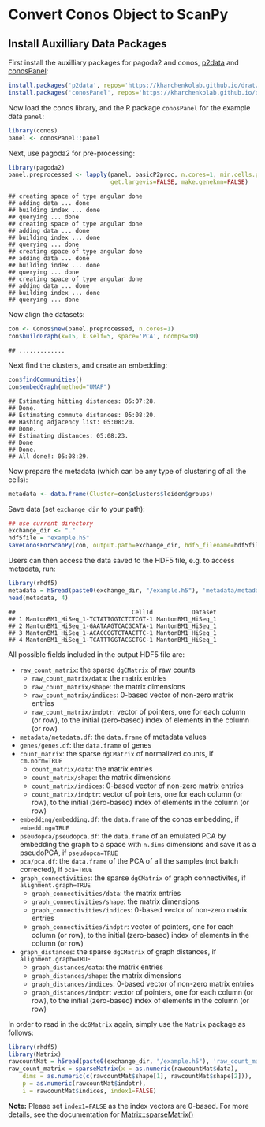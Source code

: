 # Convert Conos Object to ScanPy

## Install Auxilliary Data Packages

First install the auxilliary packages for pagoda2 and conos, [p2data](https://github.com/kharchenkolab/p2data) and [conosPanel](https://github.com/kharchenkolab/conosPanel):


```r
install.packages('p2data', repos='https://kharchenkolab.github.io/drat/', type='source')
install.packages('conosPanel', repos='https://kharchenkolab.github.io/drat/', type='source')
```


Now load the conos library, and the R package `conosPanel` for the example data `panel`:


```r
library(conos)
panel <- conosPanel::panel
```

Next, use pagoda2 for pre-processing:


```r
library(pagoda2)
panel.preprocessed <- lapply(panel, basicP2proc, n.cores=1, min.cells.per.gene=0, n.odgenes=2e3, 
                             get.largevis=FALSE, make.geneknn=FALSE)
```

```
## creating space of type angular done
## adding data ... done
## building index ... done
## querying ... done
## creating space of type angular done
## adding data ... done
## building index ... done
## querying ... done
## creating space of type angular done
## adding data ... done
## building index ... done
## querying ... done
## creating space of type angular done
## adding data ... done
## building index ... done
## querying ... done
```

Now align the datasets:


```r
con <- Conos$new(panel.preprocessed, n.cores=1)
con$buildGraph(k=15, k.self=5, space='PCA', ncomps=30)
```

```
## .............
```


Next find the clusters, and create an embedding:


```r
con$findCommunities()
con$embedGraph(method="UMAP")
```

```
## Estimating hitting distances: 05:07:28.
## Done.
## Estimating commute distances: 05:08:20.
## Hashing adjacency list: 05:08:20.
## Done.
## Estimating distances: 05:08:23.
## Done
## Done.
## All done!: 05:08:29.
```

Now prepare the metadata (which can be any type of clustering of all the cells):


```r
metadata <- data.frame(Cluster=con$clusters$leiden$groups)
```

Save data (set `exchange_dir` to your path):



```r
## use current directory
exchange_dir <- "."
hdf5file = "example.h5"
saveConosForScanPy(con, output.path=exchange_dir, hdf5_filename=hdf5file, verbose=TRUE)
```

Users can then access the data saved to the HDF5 file, e.g. to access metadata, run:



```r
library(rhdf5)
metadata = h5read(paste0(exchange_dir, "/example.h5"), 'metadata/metadata.df')
head(metadata, 4)
```

```
##                                 CellId           Dataset
## 1 MantonBM1_HiSeq_1-TCTATTGGTCTCTCGT-1 MantonBM1_HiSeq_1
## 2 MantonBM1_HiSeq_1-GAATAAGTCACGCATA-1 MantonBM1_HiSeq_1
## 3 MantonBM1_HiSeq_1-ACACCGGTCTAACTTC-1 MantonBM1_HiSeq_1
## 4 MantonBM1_HiSeq_1-TCATTTGGTACGCTGC-1 MantonBM1_HiSeq_1
```

All possible fields included in the output HDF5 file are:

* `raw_count_matrix`: the sparse `dgCMatrix` of raw counts 
	* `raw_count_matrix/data`: the matrix entries
	* `raw_count_matrix/shape`: the matrix dimensions
	* `raw_count_matrix/indices`: 0-based vector of non-zero matrix entries
	* `raw_count_matrix/indptr`: vector of pointers, one for each column (or row), to the initial (zero-based) index of elements in the column (or row)
* `metadata/metadata.df`: the `data.frame` of metadata values
* `genes/genes.df`: the `data.frame` of genes
* `count_matrix`: the sparse `dgCMatrix` of normalized counts, if `cm.norm=TRUE`
	* `count_matrix/data`: the matrix entries
	* `count_matrix/shape`: the matrix dimensions
	* `count_matrix/indices`: 0-based vector of non-zero matrix entries
	* `count_matrix/indptr`: vector of pointers, one for each column (or row), to the initial (zero-based) index of elements in the column (or row)
* `embedding/embedding.df`:  the `data.frame` of the conos embedding, if `embedding=TRUE`
* `pseudopca/pseudopca.df`:  the `data.frame` of an emulated PCA by embedding the graph to a space with `n.dims` dimensions and save it as a pseudoPCA, if `pseudopca=TRUE`
* `pca/pca.df`: the `data.frame` of the PCA of all the samples (not batch corrected), if `pca=TRUE`
* `graph_connectivities`: the sparse `dgCMatrix` of graph connectivites, if `alignment.graph=TRUE`
	* `graph_connectivities/data`: the matrix entries
	* `graph_connectivities/shape`: the matrix dimensions
	* `graph_connectivities/indices`: 0-based vector of non-zero matrix entries
	* `graph_connectivities/indptr`: vector of pointers, one for each column (or row), to the initial (zero-based) index of elements in the column (or row)
* `graph_distances`: the sparse `dgCMatrix` of graph distances, if `alignment.graph=TRUE`
	* `graph_distances/data`: the matrix entries
	* `graph_distances/shape`: the matrix dimensions
	* `graph_distances/indices`: 0-based vector of non-zero matrix entries
	* `graph_distances/indptr`: vector of pointers, one for each column (or row), to the initial (zero-based) index of elements in the column (or row)



In order to read in the `dcGMatrix` again, simply use the `Matrix` package as follows:



```r
library(rhdf5)
library(Matrix)
rawcountMat = h5read(paste0(exchange_dir, "/example.h5"), 'raw_count_matrix')
raw_count_matrix = sparseMatrix(x = as.numeric(rawcountMat$data),  
    dims = as.numeric(c(rawcountMat$shape[1], rawcountMat$shape[2])), 
    p = as.numeric(rawcountMat$indptr), 
    i = rawcountMat$indices, index1=FALSE)
```

**Note:** Please set `index1=FALSE` as the index vectors are 0-based. For more details, see the documentation for [Matrix::sparseMatrix()](https://www.rdocumentation.org/packages/Matrix/versions/1.2-18/topics/sparseMatrix)

